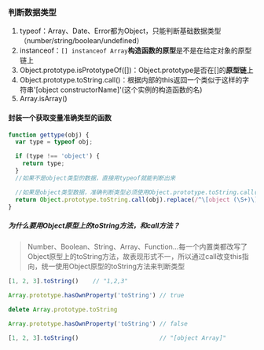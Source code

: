 ### 判断数据类型

1. typeof：Array、Date、Error都为Object，只能判断基础数据类型（number/string/boolean/undefined）
2. instanceof：`[] instanceof Array`**构造函数的原型**是不是在给定对象的原型链上
3. Object.prototype.isPrototypeOf\(\[\]\)：Object.prototype是否在\[\]的**原型链**上
4. Object.prototype.toString.call\(\)：根据内部的this返回一个类似于这样的字符串'\[object constructorName\]'\(这个实例的构造函数的名\)
5. Array.isArray\(\)

#### 封装一个获取变量准确类型的函数

```js
function gettype(obj) {
  var type = typeof obj;

  if (type !== 'object') {
    return type;
  }
  //如果不是object类型的数据，直接用typeof就能判断出来

  //如果是object类型数据，准确判断类型必须使用Object.prototype.toString.call(obj)的方式才能判断
  return Object.prototype.toString.call(obj).replace(/^\[object (\S+)\]$/, '$1');
}
```

##### 为什么要用Object原型上的toString方法，和call方法？

> Number、Boolean、String、Array、Function...每一个内置类都改写了Object原型上的toString方法，故表现形式不一，所以通过call改变this指向，统一使用Object原型的toString方法来判断类型

```js
[1, 2, 3].toString()    // "1,2,3"

Array.prototype.hasOwnProperty('toString') // true

delete Array.prototype.toString            

Array.prototype.hasOwnProperty('toString') // false

[1, 2, 3].toString()                       // "[object Array]"
```



